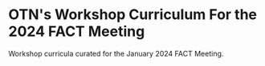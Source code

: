 # OTN's Workshop Curriculum For the 2024 FACT Meeting

Workshop curricula curated for the January 2024 FACT Meeting. 


